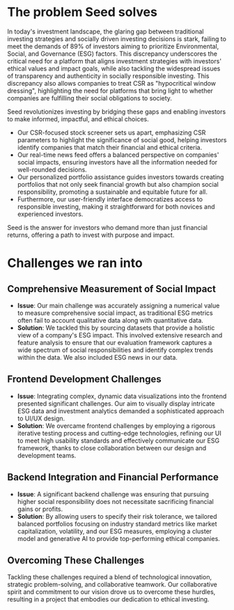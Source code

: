 # The problem Seed solves
In today's investment landscape, the glaring gap between traditional investing strategies and socially driven investing decisions is stark, failing to meet the demands of 89% of investors aiming to prioritize Environmental, Social, and Governance (ESG) factors. This discrepancy underscores the critical need for a platform that aligns investment strategies with investors' ethical values and impact goals, while also tackling the widespread issues of transparency and authenticity in socially responsible investing. This discrepancy also allows companies to treat CSR as "hypocritical window dressing", highlighting the need for platforms that bring light to whether companies are fulfilling their social obligations to society.

Seed revolutionizes investing by bridging these gaps and enabling investors to make informed, impactful, and ethical choices.
- Our CSR-focused stock screener sets us apart, emphasizing CSR parameters to highlight the significance of social good, helping investors identify companies that match their financial and ethical criteria.
- Our real-time news feed offers a balanced perspective on companies' social impacts, ensuring investors have all the information needed for well-rounded decisions.
- Our personalized portfolio assistance guides investors towards creating portfolios that not only seek financial growth but also champion social responsibility, promoting a sustainable and equitable future for all.
- Furthermore, our user-friendly interface democratizes access to responsible investing, making it straightforward for both novices and experienced investors.

Seed is the answer for investors who demand more than just financial returns, offering a path to invest with purpose and impact.

# Challenges we ran into
## Comprehensive Measurement of Social Impact
- **Issue**: Our main challenge was accurately assigning a numerical value to measure comprehensive social impact, as traditional ESG metrics often fail to account qualitative data along with quantitative data.
- **Solution**: We tackled this by sourcing datasets that provide a holistic view of a company's ESG impact. This involved extensive research and feature analysis to ensure that our evaluation framework captures a wide spectrum of social responsibilities and identify complex trends within the data. We also included ESG news in our data.
 
## Frontend Development Challenges
- **Issue**: Integrating complex, dynamic data visualizations into the frontend presented significant challenges. Our aim to visually display intricate ESG data and investment analytics demanded a sophisticated approach to UI/UX design.
- **Solution**: We overcame frontend challenges by employing a rigorous iterative testing process and cutting-edge technologies, refining our UI to meet high usability standards and effectively communicate our ESG framework, thanks to close collaboration between our design and development teams.

## Backend Integration and Financial Performance
- **Issue**: A significant backend challenge was ensuring that pursuing higher social responsibility does not necessitate sacrificing financial gains or profits.
- **Solution**: By allowing users to specify their risk tolerance, we tailored balanced portfolios focusing on industry standard metrics like market capitalization, volatility, and our ESG measures, employing a cluster model and generative AI to provide top-performing ethical companies.

## Overcoming These Challenges
Tackling these challenges required a blend of technological innovation, strategic problem-solving, and collaborative teamwork. Our collaborative spirit and commitment to our vision drove us to overcome these hurdles, resulting in a project that embodies our dedication to ethical investing.
